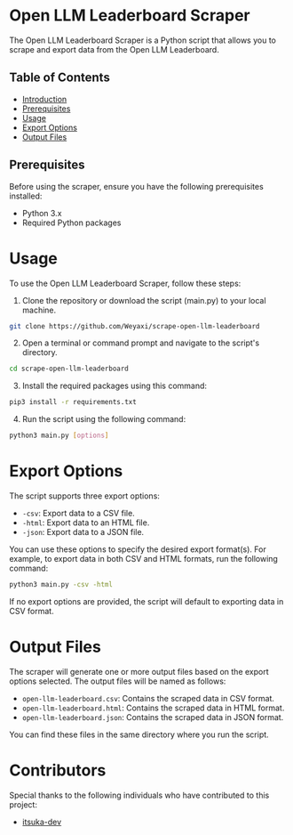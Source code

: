 # Open LLM Leaderboard Scraper

The Open LLM Leaderboard Scraper is a Python script that allows you to scrape and export data from the Open LLM Leaderboard.

## Table of Contents
- [Introduction](#open-llm-leaderboard-scraper)
- [Prerequisites](#prerequisites)
- [Usage](#usage)
- [Export Options](#export-options)
- [Output Files](#output-files)
  
## Prerequisites

Before using the scraper, ensure you have the following prerequisites installed:

- Python 3.x
- Required Python packages 


# Usage
To use the Open LLM Leaderboard Scraper, follow these steps:

1. Clone the repository or download the script (main.py) to your local machine.
   
```bash
git clone https://github.com/Weyaxi/scrape-open-llm-leaderboard
```
2. Open a terminal or command prompt and navigate to the script's directory.
```bash
cd scrape-open-llm-leaderboard
```

3. Install the required packages using this command:

```bash
pip3 install -r requirements.txt
```

4. Run the script using the following command:

```bash
python3 main.py [options]
```

# Export Options

The script supports three export options:

- `-csv`: Export data to a CSV file.
- `-html`: Export data to an HTML file.
- `-json`: Export data to a JSON file.

You can use these options to specify the desired export format(s). For example, to export data in both CSV and HTML formats, run the following command:

```bash
python3 main.py -csv -html
```

If no export options are provided, the script will default to exporting data in CSV format.

# Output Files

The scraper will generate one or more output files based on the export options selected. The output files will be named as follows:

- `open-llm-leaderboard.csv`: Contains the scraped data in CSV format.
- `open-llm-leaderboard.html`: Contains the scraped data in HTML format.
- `open-llm-leaderboard.json`: Contains the scraped data in JSON format.

You can find these files in the same directory where you run the script.

# Contributors

Special thanks to the following individuals who have contributed to this project:

- [itsuka-dev](https://github.com/itsuka-dev)
